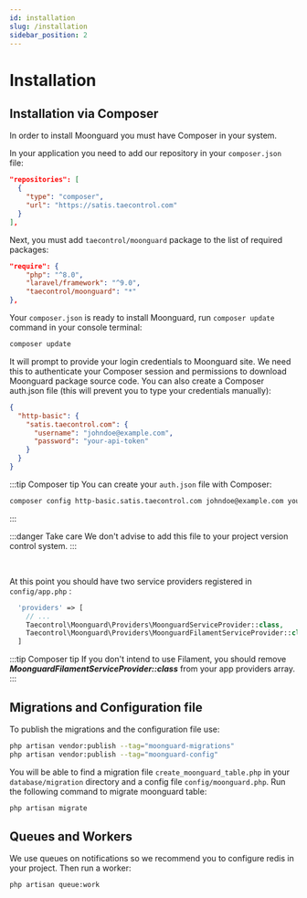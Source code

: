 ```yaml
---
id: installation
slug: /installation
sidebar_position: 2
---
```


# Installation

## Installation via Composer

In order to install Moonguard you must have Composer in your system.

In your application you need to add our repository in your `composer.json` file:

```json
"repositories": [
  {
    "type": "composer",
    "url": "https://satis.taecontrol.com"
  }
],
```

Next, you must add `taecontrol/moonguard` package to the list of required packages:

```json
"require": {
    "php": "^8.0",
    "laravel/framework": "^9.0",
    "taecontrol/moonguard": "*"
},
```

Your `composer.json` is ready to install Moonguard, run `composer update` command in your console terminal:

```bash
composer update
```

It will prompt to provide your login credentials to Moonguard site. We need this to authenticate your Composer session and permissions to download Moonguard package source code. You can also create a Composer auth.json file (this will prevent you to type your credentials manually):

```json
{
  "http-basic": {
    "satis.taecontrol.com": {
      "username": "johndoe@example.com",
      "password": "your-api-token"
    }
  }
}
```

:::tip Composer tip
You can create your `auth.json` file with Composer:
```bash
composer config http-basic.satis.taecontrol.com johndoe@example.com your-api-token
```
:::

:::danger Take care
We don't advise to add this file to your project version control system.
:::

<br />

At this point you should have two service providers registered in `config/app.php`  :

```php
  'providers' => [
    // ...
    Taecontrol\Moonguard\Providers\MoonguardServiceProvider::class,
    Taecontrol\Moonguard\Providers\MoonguardFilamentServiceProvider::class,
  ]
```

:::tip Composer tip
If you don't intend to use Filament, you should remove **_MoonguardFilamentServiceProvider::class_** from your app providers array.
:::

## Migrations and Configuration file

To publish the migrations and the configuration file use:

```bash
php artisan vendor:publish --tag="moonguard-migrations"
php artisan vendor:publish --tag="moonguard-config"
```

You will be able to find a migration file `create_moonguard_table.php` in your `database/migration` directory and a config file `config/moonguard.php`. Run the following command to migrate moonguard table:

```bash
php artisan migrate
```

## Queues and Workers

We use queues on notifications so we recommend you to configure redis in your project. Then run a worker:

```bash
php artisan queue:work
```